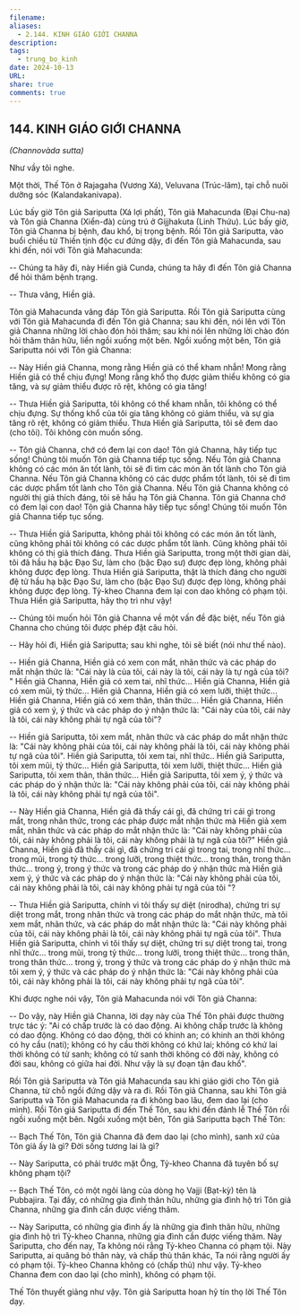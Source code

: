 ```yaml
---
filename: 
aliases:
  - 2.144. KINH GIÁO GIỚI CHANNA
description: 
tags:
  - trung_bo_kinh
date: 2024-10-13
URL: 
share: true
comments: true
---
```

## 144. KINH GIÁO GIỚI CHANNA  
_(Channovàda sutta)_

Như vầy tôi nghe.

Một thời, Thế Tôn ở Rajagaha (Vương Xá), Veluvana (Trúc-lâm), tại chỗ nuôi dưỡng sóc (Kalandakanivapa).

Lúc bấy giờ Tôn giả Sariputta (Xá lợi phất), Tôn giả Mahacunda (Ðại Chu-na) và Tôn giả Channa (Xiển-đà) cùng trú ở Gijjhakuta (Linh Thứu). Lúc bấy giờ, Tôn giả Channa bị bệnh, đau khổ, bị trọng bệnh. Rồi Tôn giả Sariputta, vào buổi chiều từ Thiền tịnh độc cư đứng dậy, đi đến Tôn giả Mahacunda, sau khi đến, nói với Tôn giả Mahacunda:

-- Chúng ta hãy đi, này Hiền giả Cunda, chúng ta hãy đi đến Tôn giả Channa để hỏi thăm bệnh trạng.

-- Thưa vâng, Hiền giả.

Tôn giả Mahacunda vâng đáp Tôn giả Sariputta. Rồi Tôn giả Sariputta cùng với Tôn giả Mahacunda đi đến Tôn giả Channa; sau khi đến, nói lên với Tôn giả Channa những lời chào đón hỏi thăm; sau khi nói lên những lời chào đón hỏi thăm thân hữu, liền ngồi xuống một bên. Ngồi xuống một bên, Tôn giả Sariputta nói với Tôn giả Channa:

-- Này Hiền giả Channa, mong rằng Hiền giả có thể kham nhẫn! Mong rằng Hiền giả có thể chịu đựng! Mong rằng khổ thọ được giảm thiểu không có gia tăng, và sự giảm thiểu được rõ rệt, không có gia tăng!

-- Thưa Hiền giả Sariputta, tôi không có thể kham nhẫn, tôi không có thể chịu đựng. Sự thống khổ của tôi gia tăng không có giảm thiểu, và sự gia tăng rõ rệt, không có giảm thiểu. Thưa Hiền giả Sariputta, tôi sẽ đem dao (cho tôi). Tôi không còn muốn sống.

-- Tôn giả Channa, chớ có đem lại con dao! Tôn giả Channa, hãy tiếp tục sống! Chúng tôi muốn Tôn giả Channa tiếp tục sống. Nếu Tôn giả Channa không có các món ăn tốt lành, tôi sẽ đi tìm các món ăn tốt lành cho Tôn giả Channa. Nếu Tôn giả Channa không có các dược phẩm tốt lành, tôi sẽ đi tìm các dược phẩm tốt lành cho Tôn giả Channa. Nếu Tôn giả Channa không có người thị giả thích đáng, tôi sẽ hầu hạ Tôn giả Channa. Tôn giả Channa chớ có đem lại con dao! Tôn giả Channa hãy tiếp tục sống! Chúng tôi muốn Tôn giả Channa tiếp tục sống.

-- Thưa Hiền giả Sariputta, không phải tôi không có các món ăn tốt lành, cũng không phải tôi không có các dược phẩm tốt lành. Cũng không phải tôi không có thị giả thích đáng. Thưa Hiền giả Sariputta, trong một thời gian dài, tôi đã hầu hạ bậc Ðạo Sư, làm cho (bậc Ðạo sư) được đẹp lòng, không phải không được đẹp lòng. Thưa Hiền giả Sariputta, thật là thích đáng cho người đệ tử hầu hạ bậc Ðạo Sư, làm cho (bậc Ðạo Sư) được đẹp lòng, không phải không được đẹp lòng. Tỷ-kheo Channa đem lại con dao không có phạm tội. Thưa Hiền giả Sariputta, hãy thọ trì như vậy!

-- Chúng tôi muốn hỏi Tôn giả Channa về một vấn đề đặc biệt, nếu Tôn giả Channa cho chúng tôi được phép đặt câu hỏi.

-- Hãy hỏi đi, Hiền giả Sariputta; sau khi nghe, tôi sẽ biết (nói như thế nào).

-- Hiền giả Channa, Hiền giả có xem con mắt, nhãn thức và các pháp do mắt nhận thức là: "Cái này là của tôi, cái này là tôi, cái này là tự ngã của tôi? " Hiền giả Channa, Hiền giả có xem tai, nhĩ thức... Hiền giả Channa, Hiền giả có xem mũi, tỷ thức... Hiền giả Channa, Hiền giả có xem lưỡi, thiệt thức... Hiền giả Channa, Hiền giả có xem thân, thân thức... Hiền giả Channa, Hiền giả có xem ý, ý thức và các pháp do ý nhận thức là: "Cái này của tôi, cái này là tôi, cái này không phải tự ngã của tôi"?

-- Hiền giả Sariputta, tôi xem mắt, nhãn thức và các pháp do mắt nhận thức là: "Cái này không phải của tôi, cái này không phải là tôi, cái này không phải tự ngã của tôi". Hiền giả Sariputta, tôi xem tai, nhĩ thức.. Hiền giả Sariputta, tôi xem mũi, tỷ thức... Hiền giả Sariputta, tôi xem lưỡi, thiệt thức... Hiền giả Sariputta, tôi xem thân, thân thức... Hiền giả Sariputta, tôi xem ý, ý thức và các pháp do ý nhận thức là: "Cái này không phải của tôi, cái này không phải là tôi, cái này không phải tự ngã của tôi".

-- Này Hiền giả Channa, Hiền giả đã thấy cái gì, đã chứng tri cái gì trong mắt, trong nhãn thức, trong các pháp được mắt nhận thức mà Hiền giả xem mắt, nhãn thức và các pháp do mắt nhận thức là: "Cái này không phải của tôi, cái này không phải là tôi, cái này không phải là tự ngã của tôi?" Hiền giả Channa, Hiền giả đã thấy cái gì, đã chứng tri cái gì trong tai, trong nhĩ thức... trong mũi, trong tỷ thức... trong lưỡi, trong thiệt thức... trong thân, trong thân thức... trong ý, trong ý thức và trong các pháp do ý nhận thức mà Hiền giả xem ý, ý thức và các pháp do ý nhận thức là: "Cái này không phải của tôi, cái này không phải là tôi, cái này không phải tự ngã của tôi "?

-- Thưa Hiền giả Sariputta, chính vì tôi thấy sự diệt (nirodha), chứng tri sự diệt trong mắt, trong nhãn thức và trong các pháp do mắt nhận thức, mà tôi xem mắt, nhãn thức, và các pháp do mắt nhận thức là: "Cái này không phải của tôi, cái này không phải là tôi, cái này không phải tự ngã của tôi". Thưa Hiền giả Sariputta, chính vì tôi thấy sự diệt, chứng tri sự diệt trong tai, trong nhĩ thức... trong mũi, trong tỷ thức... trong lưỡi, trong thiệt thức... trong thân, trong thân thức... trong ý, trong ý thức và trong các pháp do ý nhận thức mà tôi xem ý, ý thức và các pháp do ý nhận thức là: "Cái này không phải của tôi, cái này không phải là tôi, cái này không phải tự ngã của tôi".

Khi được nghe nói vậy, Tôn giả Mahacunda nói với Tôn giả Channa:

-- Do vậy, này Hiền giả Channa, lời dạy này của Thế Tôn phải được thường trực tác ý: "Ai có chấp trước là có dao động. Ai không chấp trước là không có dao động. Không có dao động, thời có khinh an; có khinh an thời không có hy cầu (nati); không có hy cầu thời không có khứ lai; không có khứ lai thời không có tử sanh; không có tử sanh thời không có đời này, không có đời sau, không có giữa hai đời. Như vậy là sự đoạn tận đau khổ".

Rồi Tôn giả Sariputta và Tôn giả Mahacunda sau khi giáo giới cho Tôn giả Channa, từ chỗ ngồi đứng dậy và ra đi. Rồi Tôn giả Channa, sau khi Tôn giả Sariputta và Tôn giả Mahacunda ra đi không bao lâu, đem dao lại (cho mình). Rồi Tôn giả Sariputta đi đến Thế Tôn, sau khi đến đảnh lễ Thế Tôn rồi ngồi xuống một bên. Ngồi xuống một bên, Tôn giả Sariputta bạch Thế Tôn:

-- Bạch Thế Tôn, Tôn giả Channa đã đem dao lại (cho mình), sanh xứ của Tôn giả ấy là gì? Ðời sống tương lai là gì?

-- Này Sariputta, có phải trước mặt Ông, Tỷ-kheo Channa đã tuyên bố sự không phạm tội?

-- Bạch Thế Tôn, có một ngôi làng của dòng họ Vajji (Bạt-kỳ) tên là Pubbajira. Tại đấy, có những gia đình thân hữu, những gia đình hộ trì Tôn giả Channa, những gia đình cần được viếng thăm.

-- Này Sariputta, có những gia đình ấy là những gia đình thân hữu, những gia đình hộ trì Tỷ-kheo Channa, những gia đình cần được viếng thăm. Này Sariputta, cho đến nay, Ta không nói rằng Tỷ-kheo Channa có phạm tội. Này Sariputta, ai quăng bỏ thân này, và chấp thủ thân khác, Ta nói rằng người ấy có phạm tội. Tỷ-kheo Channa không có (chấp thủ) như vậy. Tỷ-kheo Channa đem con dao lại (cho mình), không có phạm tội.

Thế Tôn thuyết giảng như vậy. Tôn giả Sariputta hoan hỷ tín thọ lời Thế Tôn dạy.